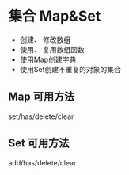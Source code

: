 <!--
 * @Author: tim
 * @Date: 2020-10-28 13:39:45
 * @LastEditors: tim
 * @LastEditTime: 2020-10-28 13:54:28
 * @Description: 
-->
# 集合 Map&Set

* 创建、 修改数组
* 使用、 复用数组函数
* 使用Map创建字典
* 使用Set创建不重复的对象的集合

## Map 可用方法
set/has/delete/clear

## Set 可用方法
add/has/delete/clear